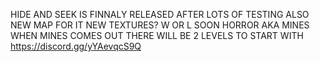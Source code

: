 HIDE AND SEEK IS FINNALY RELEASED AFTER LOTS OF TESTING ALSO NEW MAP FOR IT NEW TEXTURES? W OR L SOON HORROR AKA MINES WHEN MINES COMES OUT THERE WILL BE 2 LEVELS TO START WITH https://discord.gg/yYAevqcS9Q
               
